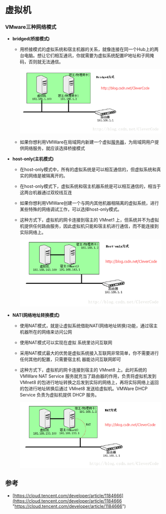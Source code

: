 # 虚拟机

### VMware三种网络模式

*   **bridged(桥接模式)**

    *   用桥接模式的虚拟系统和宿主机器的关系，就像连接在同一个Hub上的两台电脑。想让它们相互通讯，你就需要为虚拟系统配置IP地址和子网掩码，否则就无法通信。

        ![](image/image_MiAOctSsmW.png)

    *   如果你想利用VMWare在局域网内新建一个虚拟[服务器](https://cloud.tencent.com/product/cvm?from=10680 "服务器")，为局域网用户提供网络服务，就应该选择桥接模式

*   **host-only(主机模式)**

    *   在host-only模式中，所有的虚拟系统是可以相互通信的，但虚拟系统和真实的网络是被隔离开的。

    *   在host-only模式下，虚拟系统和宿主机器系统是可以相互通信的，相当于这两台机器通过双绞线互连

    *   如果你想利用VMWare创建一个与网内其他机器相隔离的虚拟系统，进行某些特殊的网络调试工作，可以选择host-only模式。

    *   这种方式下，虚拟机的网卡连接到宿主的 VMnet1 上，但系统并不为虚拟机提供任何路由服务，因此虚拟机只能和宿主机进行通信，而不能连接到实际网络上。

        ![](image/image_5c5UcxFPGz.png)

*   **NAT(网络地址转换模式)**

    *   使用NAT模式，就是让虚拟系统借助NAT(网络地址转换)功能，通过宿主机器所在的网络来访问公网

    *   使用NAT模式可以实现在虚拟 系统里访问互联网

    *   采用NAT模式最大的优势是虚拟系统接入互联网非常简单，你不需要进行任何其他的配置，只需要宿主机 器能访问互联网即可

    *   这种方式下，虚拟机的网卡连接到宿主的 VMnet8 上。此时系统的 VMWare NAT Service 服务就充当了路由器的作用，负责将虚拟机发到 VMnet8 的包进行地址转换之后发到实际的网络上，再将实际网络上返回的包进行地址转换后通过 VMnet8 发送给虚拟机。VMWare DHCP Service 负责为虚拟机提供 DHCP 服务。

        ![](image/image_BdgNisH5NB.png)

## 参考

*   [https://cloud.tencent.com/developer/article/1184666](https://cloud.tencent.com/developer/article/1184666 "https://cloud.tencent.com/developer/article/1184666")

